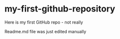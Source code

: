 # my-first-github-repository
Here is my first GitHub repo - not really

Readme.md file was just edited manually
